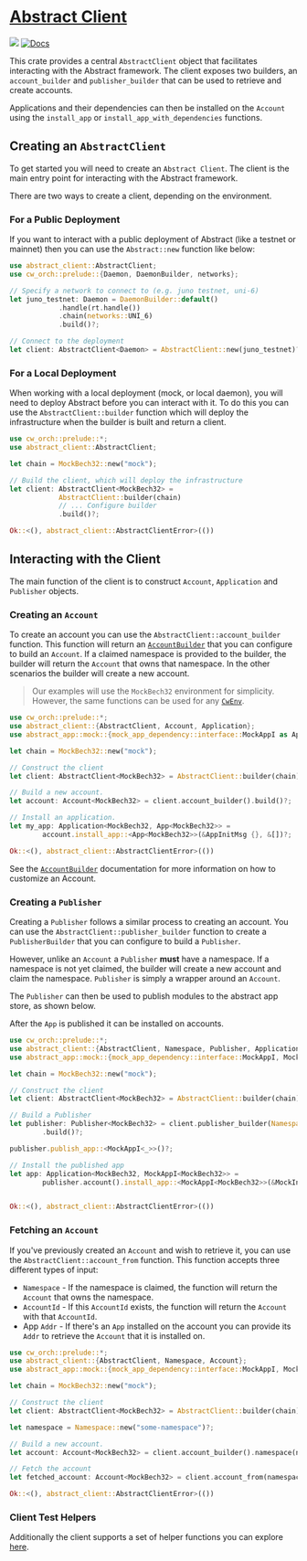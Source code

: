 # [Abstract Client](https://crates.io/abstract-client)

[![](https://img.shields.io/crates/v/abstract-client.svg)](https://crates.io/crates/abstract-client) [![Docs](https://docs.rs/abstract-client/badge.svg)](https://docs.rs/abstract-client)

This crate provides a central `AbstractClient` object that facilitates interacting with the Abstract framework. The client exposes two builders, an `account_builder` and `publisher_builder` that can be used to retrieve and create accounts.

Applications and their dependencies can then be installed on the `Account` using the `install_app` or `install_app_with_dependencies` functions.

## Creating an `AbstractClient`

To get started you will need to create an `Abstract Client`. The client is the main entry point for interacting with the Abstract framework.

There are two ways to create a client, depending on the environment.

### For a Public Deployment

If you want to interact with a public deployment of Abstract (like a testnet or mainnet) then you can use the `Abstract::new` function like below:

```rust ignore
use abstract_client::AbstractClient;
use cw_orch::prelude::{Daemon, DaemonBuilder, networks};

// Specify a network to connect to (e.g. juno testnet, uni-6) 
let juno_testnet: Daemon = DaemonBuilder::default()
            .handle(rt.handle())
            .chain(networks::UNI_6)
            .build()?;

// Connect to the deployment
let client: AbstractClient<Daemon> = AbstractClient::new(juno_testnet)?;
```

### For a Local Deployment

When working with a local deployment (mock, or local daemon), you will need to deploy Abstract before you can interact with it. To do this you can use the `AbstractClient::builder` function which will deploy the infrastructure when the builder is built and return a client.

```rust
use cw_orch::prelude::*;
use abstract_client::AbstractClient;

let chain = MockBech32::new("mock");

// Build the client, which will deploy the infrastructure
let client: AbstractClient<MockBech32> = 
            AbstractClient::builder(chain)
            // ... Configure builder 
            .build()?;

Ok::<(), abstract_client::AbstractClientError>(())
```

## Interacting with the Client

The main function of the client is to construct `Account`, `Application` and `Publisher` objects.

### Creating an `Account`

To create an account you can use the `AbstractClient::account_builder` function. This function will return an [`AccountBuilder`](https://docs.rs/abstract-client/latest/abstract_client/struct.AccountBuilder.html) that you can configure to build an `Account`. If a claimed namespace is provided to the builder, the builder will return the `Account` that owns that namespace. In the other scenarios the builder will create a new account.

> Our examples will use the `MockBech32` environment for simplicity. However, the same functions can be used for any [`CwEnv`](https://docs.rs/cw-orch/latest/cw_orch/environment/trait.CwEnv.html).

```rust no_run
use cw_orch::prelude::*;
use abstract_client::{AbstractClient, Account, Application};
use abstract_app::mock::{mock_app_dependency::interface::MockAppI as App, MockInitMsg as AppInitMsg};

let chain = MockBech32::new("mock");

// Construct the client
let client: AbstractClient<MockBech32> = AbstractClient::builder(chain).build()?;

// Build a new account.
let account: Account<MockBech32> = client.account_builder().build()?;

// Install an application.
let my_app: Application<MockBech32, App<MockBech32>> =
        account.install_app::<App<MockBech32>>(&AppInitMsg {}, &[])?;

Ok::<(), abstract_client::AbstractClientError>(())
```

See the [`AccountBuilder`](https://docs.rs/abstract-client/latest/abstract_client/struct.AccountBuilder.html) documentation for more information on how to customize an Account.

### Creating a `Publisher`

Creating a `Publisher` follows a similar process to creating an account. You can use the `AbstractClient::publisher_builder` function to create a `PublisherBuilder` that you can configure to build a `Publisher`.

However, unlike an `Account` a `Publisher` **must** have a namespace. If a namespace is not yet claimed, the builder will create a new account and claim the namespace. `Publisher` is simply a wrapper around an `Account`.

The `Publisher` can then be used to publish modules to the abstract app store, as shown below.

After the `App` is published it can be installed on accounts.

```rust
use cw_orch::prelude::*;
use abstract_client::{AbstractClient, Namespace, Publisher, Application};
use abstract_app::mock::{mock_app_dependency::interface::MockAppI, MockInitMsg};

let chain = MockBech32::new("mock");

// Construct the client
let client: AbstractClient<MockBech32> = AbstractClient::builder(chain).build()?;

// Build a Publisher
let publisher: Publisher<MockBech32> = client.publisher_builder(Namespace::new("tester")?)
        .build()?;

publisher.publish_app::<MockAppI<_>>()?;

// Install the published app
let app: Application<MockBech32, MockAppI<MockBech32>> =
        publisher.account().install_app::<MockAppI<MockBech32>>(&MockInitMsg {}, &[])?;


Ok::<(), abstract_client::AbstractClientError>(())
```

### Fetching an `Account`

If you've previously created an `Account` and wish to retrieve it, you can use the `AbstractClient::account_from` function. This function accepts three different types of input:

- `Namespace` - If the namespace is claimed, the function will return the `Account` that owns the namespace.
- `AccountId` - If this `AccountId` exists, the function will return the `Account` with that `AccountId`.
- App `Addr` - If there's an `App` installed on the account you can provide its `Addr` to retrieve the `Account` that it is installed on.

```rust
use cw_orch::prelude::*;
use abstract_client::{AbstractClient, Namespace, Account};
use abstract_app::mock::{mock_app_dependency::interface::MockAppI, MockInitMsg};

let chain = MockBech32::new("mock");

// Construct the client
let client: AbstractClient<MockBech32> = AbstractClient::builder(chain).build()?;

let namespace = Namespace::new("some-namespace")?;

// Build a new account.
let account: Account<MockBech32> = client.account_builder().namespace(namespace.clone()).build()?;

// Fetch the account
let fetched_account: Account<MockBech32> = client.account_from(namespace)?;

Ok::<(), abstract_client::AbstractClientError>(())
```

### Client Test Helpers

Additionally the client supports a set of helper functions you can explore <a href="https://docs.rs/abstract-client/latest/abstract_client/struct.AbstractClient.html" target="_blank">here</a>.
